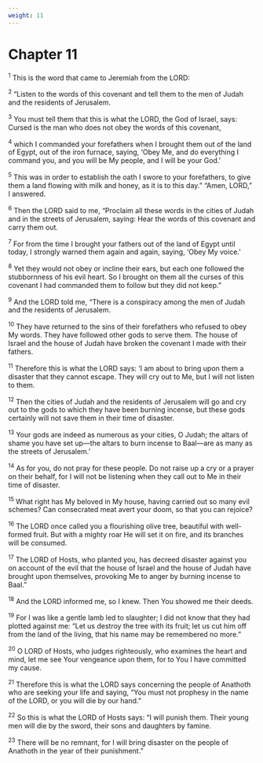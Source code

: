 ```yaml
---
weight: 11
---
```


# Chapter 11

<sup>1</sup> This is the word that came to Jeremiah from the LORD: 

<sup>2</sup> “Listen to the words of this covenant and tell them to the men of Judah and the residents of Jerusalem. 

<sup>3</sup> You must tell them that this is what the LORD, the God of Israel, says: Cursed is the man who does not obey the words of this covenant, 

<sup>4</sup> which I commanded your forefathers when I brought them out of the land of Egypt, out of the iron furnace, saying, ‘Obey Me, and do everything I command you, and you will be My people, and I will be your God.’ 

<sup>5</sup> This was in order to establish the oath I swore to your forefathers, to give them a land flowing with milk and honey, as it is to this day.” “Amen, LORD,” I answered. 

<sup>6</sup> Then the LORD said to me, “Proclaim all these words in the cities of Judah and in the streets of Jerusalem, saying: Hear the words of this covenant and carry them out. 

<sup>7</sup> For from the time I brought your fathers out of the land of Egypt until today, I strongly warned them again and again, saying, ‘Obey My voice.’ 

<sup>8</sup> Yet they would not obey or incline their ears, but each one followed the stubbornness of his evil heart. So I brought on them all the curses of this covenant I had commanded them to follow but they did not keep.” 

<sup>9</sup> And the LORD told me, “There is a conspiracy among the men of Judah and the residents of Jerusalem. 

<sup>10</sup> They have returned to the sins of their forefathers who refused to obey My words. They have followed other gods to serve them. The house of Israel and the house of Judah have broken the covenant I made with their fathers. 

<sup>11</sup> Therefore this is what the LORD says: ‘I am about to bring upon them a disaster that they cannot escape. They will cry out to Me, but I will not listen to them. 

<sup>12</sup> Then the cities of Judah and the residents of Jerusalem will go and cry out to the gods to which they have been burning incense, but these gods certainly will not save them in their time of disaster. 

<sup>13</sup> Your gods are indeed as numerous as your cities, O Judah; the altars of shame you have set up—the altars to burn incense to Baal—are as many as the streets of Jerusalem.’ 

<sup>14</sup> As for you, do not pray for these people. Do not raise up a cry or a prayer on their behalf, for I will not be listening when they call out to Me in their time of disaster. 

<sup>15</sup> What right has My beloved in My house, having carried out so many evil schemes? Can consecrated meat avert your doom, so that you can rejoice? 

<sup>16</sup> The LORD once called you a flourishing olive tree, beautiful with well-formed fruit. But with a mighty roar He will set it on fire, and its branches will be consumed. 

<sup>17</sup> The LORD of Hosts, who planted you, has decreed disaster against you on account of the evil that the house of Israel and the house of Judah have brought upon themselves, provoking Me to anger by burning incense to Baal.” 

<sup>18</sup> And the LORD informed me, so I knew. Then You showed me their deeds. 

<sup>19</sup> For I was like a gentle lamb led to slaughter; I did not know that they had plotted against me: “Let us destroy the tree with its fruit; let us cut him off from the land of the living, that his name may be remembered no more.” 

<sup>20</sup> O LORD of Hosts, who judges righteously, who examines the heart and mind, let me see Your vengeance upon them, for to You I have committed my cause. 

<sup>21</sup> Therefore this is what the LORD says concerning the people of Anathoth who are seeking your life and saying, “You must not prophesy in the name of the LORD, or you will die by our hand.” 

<sup>22</sup> So this is what the LORD of Hosts says: “I will punish them. Their young men will die by the sword, their sons and daughters by famine. 

<sup>23</sup> There will be no remnant, for I will bring disaster on the people of Anathoth in the year of their punishment.” 


